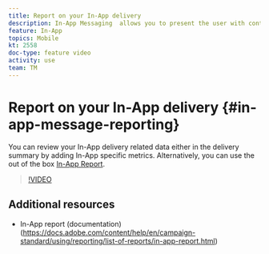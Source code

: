 ```yaml
---
title: Report on your In-App delivery
description: In-App Messaging  allows you to present the user with contextually relevant In-App messages in response to a customer's real-time behavior within the mobile application.
feature: In-App
topics: Mobile
kt: 2558
doc-type: feature video
activity: use
team: TM
---
```

# Report on your In-App delivery {#in-app-message-reporting}

You can review your In-App delivery related data either in the delivery summary by adding In-App specific metrics. Alternatively, you can use the out of the box [In-App Report](https://docs.adobe.com/content/help/en/campaign-standard/using/reporting/list-of-reports/in-app-report.html).

>[!VIDEO](https://video.tv.adobe.com/v/26412?quality=12)

## Additional resources

* In-App report (documentation) (https://docs.adobe.com/content/help/en/campaign-standard/using/reporting/list-of-reports/in-app-report.html)
